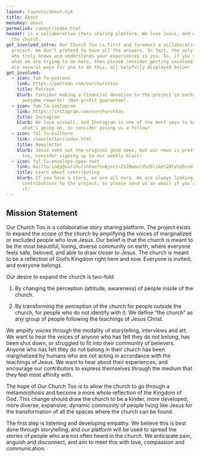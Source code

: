 ```yaml
---
layout: layouts/about.njk
title: About
menukey: about
permalink: /about/index.html
header: is a collaborative story sharing platform. We love Jesus, and we love
  the church.
get_involved_intro: Our Church Too is first and foremost a collaborative
  project. We don’t pretend to have all the answers. In fact, the only person
  who truly knows and understands your experiences is you. So, if you vibe with
  what we are trying to do here, then please consider getting involved! There
  are several ways for you to do this, all helpfully displayed below!
get_involved:
  - icon: fab fa-patreon
    link: https://patreon.com/ourchurchtoo
    title: Patreon
    blurb: Consider making a financial donation to the project in exchange for some
      awesome rewards! (Non-profit guarantee).
  - icon: fab fa-instagram
    link: https://instagram.com/ourchurchtoo
    title: Instagram
    blurb: We love visuals, and Instagram is one of the best ways to keep up with
      what’s going on, so consider giving us a follow!
  - icon: fal fa-bullhorn
    link: /newsletter/index.html
    title: Newsletter
    blurb: Jesus sent out the original good news, but our news is pretty awesome
      too, consider signing up to our weekly blast!
  - icon: fal fa-envelope-open-text
    link: mailto:indy@ourchurchtoo?subject=I%20would%20like%20to%20contribute
    title: Learn about contributing
    blurb: If you have a story, we are all ears. We are always looking for
      contributions to the project, so please send us an email if you’re into
      it!
---
```

## Mission Statement

Our Church Too is a collaborative story sharing platform. The project exists to expand the scope of the church by amplifying the voices of marginalized or excluded people who love Jesus. Our belief is that the church is meant to be the most beautiful, loving, diverse community on earth, where everyone feels safe, beloved, and able to draw closer to Jesus. The church is meant to be a reflection of God’s Kingdom right here and now. Everyone is invited, and everyone belongs.



Our desire to expand the church is two-fold:

1. By changing the perception (attitude, awareness) of people inside of the church.

2. By transforming the perception of the church for people outside the church, for people who do not identify with it. We define “the church” as any group of people following the teachings of Jesus Christ.



We amplify voices through the modality of storytelling, interviews and art. We want to hear the voices of anyone who has felt they do not belong, has been shut down, or struggled to fit into their community of believers. Anyone who has felt they do not belong in their church has been marginalized by humans who are not acting in accordance with the teachings of Jesus. We want to hear about their experiences, and encourage our contributors to express themselves through the medium that they feel most affinity with.



The hope of Our Church Too is to allow the church to go through a metamorphosis and become a more whole reflection of the Kingdom of God. This change should draw the church to be a kinder, more developed, more diverse, expansive, dynamic community of people living like Jesus for the transformation of all the spaces where the church can be found.



The first step is listening and developing empathy. We believe this is best done through storytelling, and our platform will be used to spread the stories of people who are not often heard in the church. We anticipate pain, anguish and disconnect, and aim to meet this with love, compassion and communication.